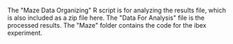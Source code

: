 The "Maze Data Organizing" R script is for analyzing the results file, which is also included as a zip file here. The "Data For Analysis" file is the processed results. The "Maze" folder contains the code for the ibex experiment.
